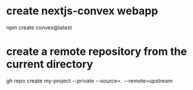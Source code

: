 # create nextjs-convex webapp
npm create convex@latest

# create a remote repository from the current directory
gh repo create my-project --private --source=. --remote=upstream